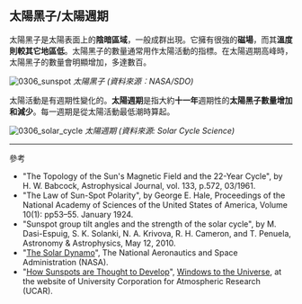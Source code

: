 ## 太陽黑子/太陽週期

太陽黑子是太陽表面上的**陰暗區域**，一般成群出現。它擁有很強的**磁場**，而其**溫度則較其它地區低**。太陽黑子的數量通常用作太陽活動的指標。在太陽週期高峰時，太陽黑子的數量會明顯增加，多達數百。

![0306_sunspot](./static/0306_sunspot.jpg)
*太陽黑子 (資料來源︰NASA/SDO)*

太陽活動是有週期性變化的。**太陽週期**是指大約**十一年**週期性的**太陽黑子數量增加和減少**。每一週期是從太陽活動最低潮時算起。 

![0306_solar_cycle](./static/0306_solar_cycle.png)
*太陽週期 (資料來源: Solar Cycle Science)*

---

參考

- "The Topology of the Sun's Magnetic Field and the 22-Year Cycle", by H. W. Babcock, Astrophysical Journal, vol. 133, p.572, 03/1961.
- "The Law of Sun-Spot Polarity", by George E. Hale, Proceedings of the National Academy of Sciences of the United States of America, Volume 10(1): pp53–55. January 1924.
- "Sunspot group tilt angles and the strength of the solar cycle", by M. Dasi-Espuig, S. K. Solanki, N. A. Krivova, R. H. Cameron, and T. Penuela, Astronomy & Astrophysics, May 12, 2010.
- "[The Solar Dynamo](http://solarscience.msfc.nasa.gov/dynamo.shtml)", The National Aeronautics and Space Administration (NASA). 
- "[How Sunspots are Thought to Develop](http://www.windows.ucar.edu/tour/link=/sun/atmosphere/sunspot_form_jpg_image.html)", [Windows to the Universe](http://www.windows2universe.org/spaceweather/images/sunspot_form_jpg_image.html), at the website of University Corporation for Atmospheric Research (UCAR).



